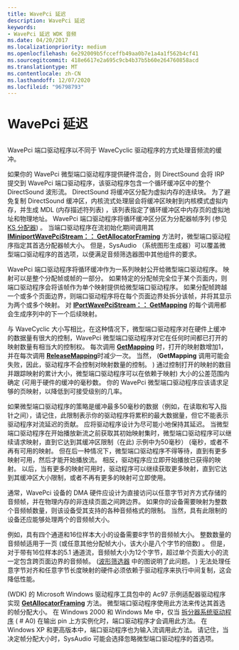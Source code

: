 ```yaml
---
title: WavePci 延迟
description: WavePci 延迟
keywords:
- WavePci 延迟 WDK 音频
ms.date: 04/20/2017
ms.localizationpriority: medium
ms.openlocfilehash: 6e292009b5fcceffb49aa0b7e1a4a1f562b4cf41
ms.sourcegitcommit: 418e6617e2a695c9cb4b37b5b60e264760858acd
ms.translationtype: MT
ms.contentlocale: zh-CN
ms.lasthandoff: 12/07/2020
ms.locfileid: "96798793"
---
```

# <a name="wavepci-latency"></a>WavePci 延迟


## <span id="wavepci_latency"></span><span id="WAVEPCI_LATENCY"></span>


WavePci 端口驱动程序以不同于 WaveCyclic 驱动程序的方式处理音频流的缓冲。

如果你的 WavePci 微型端口驱动程序提供硬件混合，则 DirectSound 会将 IRP 提交到 WavePci 端口驱动程序，该驱动程序包含一个循环缓冲区中的整个 DirectSound 波形流。 DirectSound 将缓冲区分配为虚拟内存的连续块。 为了避免复制 DirectSound 缓冲区，内核流式处理层会将缓冲区映射到内核模式虚拟内存，并生成 MDL (内存描述符列表) ，该列表指定了循环缓冲区中内存页的虚拟地址和物理地址。 WavePci 端口驱动程序将循环缓冲区分区为分配器帧序列 (参见 [KS 分配器](../stream/ks-allocators.md)) 。 当端口驱动程序在流初始化期间调用其 [**IMiniportWavePciStream：： GetAllocatorFraming**](/windows-hardware/drivers/ddi/portcls/nf-portcls-iminiportwavepcistream-getallocatorframing) 方法时，微型端口驱动程序指定其首选分配器帧大小。 但是，SysAudio （系统图形生成器）可以覆盖微型端口驱动程序的首选项，以便满足音频筛选器图中其他组件的要求。

WavePci 端口驱动程序将循环缓冲作为一系列映射公开给微型端口驱动程序。 映射可以是整个分配帧或帧的一部分。 如果特定的分配帧完全位于某个页面内，则端口驱动程序会将该帧作为单个映射提供给微型端口驱动程序。 如果分配帧跨越一个或多个页面边界，则端口驱动程序将在每个页面边界处拆分该帧，并将其显示为两个或多个映射。 对 [**IPortWavePciStream：： GetMapping**](/windows-hardware/drivers/ddi/portcls/nf-portcls-iportwavepcistream-getmapping) 的每个调用都会生成序列中的下一个后续映射。

与 WaveCyclic 大小写相比，在这种情况下，微型端口驱动程序对在硬件上缓冲的数据量有很大的控制，WavePci 微型端口驱动程序对它在任何时间都已打开的映射数量有相当大的控制权。 每次调用 [**GetMapping**](/windows-hardware/drivers/ddi/portcls/nf-portcls-iportwavepcistream-getmapping) 时，打开的映射数增加1，并在每次调用 [**ReleaseMapping**](/windows-hardware/drivers/ddi/portcls/nf-portcls-iportwavepcistream-releasemapping)时减少一次。 当然， (**GetMapping** 调用可能会失败，因此，驱动程序不会控制对映射数量的控制。 ) 通过控制打开的映射的数目并跟踪映射的累计大小，微型端口驱动程序可以在依赖于映射) 大小的公差范围内确定 (可用于硬件的缓冲的毫秒数。 你的 WavePci 微型端口驱动程序应该请求足够的页映射，以降低到可接受级别的几率。

如果微型端口驱动程序的策略是缓冲最多50毫秒的数据（例如，在读取和写入指针之间），请记住，此限制表示你的驱动程序将累积的最大数据量，但它不能表示驱动程序对流延迟的贡献。 应将驱动程序设计为尽可能小地保持其延迟。 当微型端口驱动程序在开始播放新流之前获取其初始映射集时，微型端口驱动程序可以继续请求映射，直到它达到其缓冲区限制（在此) 示例中为50毫秒） (毫秒，或者不再有可用的映射。 但在后一种情况下，微型端口驱动程序不得等待，直到有更多映射可用，然后才能开始播放流。 相反，驱动程序应立即开始播放已获得的映射。 以后，当有更多的映射可用时，驱动程序可以继续获取更多映射，直到它达到其缓冲区大小限制，或者不再有更多的映射可立即使用。

通常，WavePci 设备的 DMA 硬件应设计为直接访问以任意字节对齐方式存储的音频帧，并在物理内存的非连续页面之间跨边界。 如果你的设备需要映射为整数个音频帧数量，则该设备受其支持的各种音频格式的限制。 当然，具有此限制的设备还应能够处理两个的音频帧大小。

例如，具有四个通道和16位样本大小的设备需要8字节的音频帧大小。 整数数量的音频帧适用于一页 (或任意其他分配帧大小，该大小是八个字节的倍数) 。 但是，对于带有16位样本的5.1 通道流，音频帧大小为12个字节，超过单个页面大小的流一定包含跨页面边界的音频帧。  ([波形筛选器](wave-filters.md) 中的图说明了此问题。 ) 无法处理任意字节对齐和任意字节长度映射的硬件必须依赖于驱动程序来执行中间复制，这会降低性能。

 (WDK) 的 Microsoft Windows 驱动程序工具包中的 Ac97 示例适配器驱动程序实现 [**GetAllocatorFraming**](/windows-hardware/drivers/ddi/portcls/nf-portcls-iminiportwavepcistream-getallocatorframing) 方法。 微型端口驱动程序使用此方法来传达其首选的帧分配大小。 在 Windows 2000 和 Windows Me 中，仅当 [拆分器系统驱动程序](kernel-mode-wdm-audio-components.md#splitter_system_driver) ( # A0) 在输出 pin 上方实例化时，端口驱动程序才会调用此方法。 在 Windows XP 和更高版本中，端口驱动程序也为输入流调用此方法。 请记住，当决定帧分配大小时，SysAudio 可能会选择忽略微型端口驱动程序的首选项。

 

